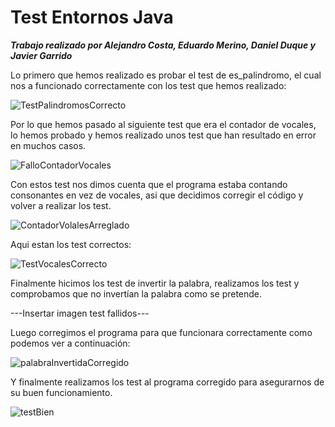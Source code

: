 # Test Entornos Java
***Trabajo realizado por Alejandro Costa, Eduardo Merino, Daniel Duque y Javier Garrido***



Lo primero que hemos realizado es probar el test de es_palindromo, el cual nos a funcionado correctamente con los test que hemos realizado:


![TestPalindromosCorrecto](https://github.com/Eduardomesut/Test-Entornos-Java/assets/93294713/fd82d2e2-d6ee-4f89-86ce-00b6b0ce98c4)

Por lo que hemos pasado al siguiente test que era el contador de vocales, lo hemos probado y hemos realizado unos test que han resultado en error en muchos casos.

![FalloContadorVocales](https://github.com/Eduardomesut/Test-Entornos-Java/assets/93294713/b95bf7a5-0b49-4159-9aa4-93db743a7c6a)


Con estos test nos dimos cuenta que el programa estaba contando consonantes en vez de vocales, asi que decidimos corregir el código y volver a realizar los test.

![ContadorVolalesArreglado](https://github.com/Eduardomesut/Test-Entornos-Java/assets/93294713/257615d8-e734-4962-ac91-c8d21e273bf6)


Aqui estan los test correctos:

![TestVocalesCorrecto](https://github.com/Eduardomesut/Test-Entornos-Java/assets/93294713/7d2ea6fb-a3a0-4534-be2e-84ad503c1656)


Finalmente hicimos los test de invertir la palabra, realizamos los test y comprobamos que no invertían la palabra como se pretende.

---Insertar imagen test fallidos---


Luego corregimos el programa para que funcionara correctamente como podemos ver a continuación:


![palabraInvertidaCorregido](https://github.com/Eduardomesut/Test-Entornos-Java/assets/93294713/676c3573-24f6-4b45-9405-081c140dfab5)



Y finalmente realizamos los test al programa corregido para asegurarnos de su buen funcionamiento.

![testBien](https://github.com/Eduardomesut/Test-Entornos-Java/assets/93294713/cbf39e87-9686-4265-8ee4-cb1c53c3ea9f)




